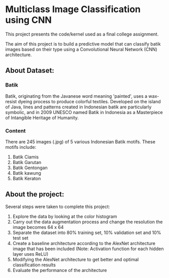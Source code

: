 # Multiclass Image Classification using CNN

This project presents the code/kernel used as a final college assignment.

The aim of this project is to build a predictive model that can classify batik images based on their type using a Convolutional Neural Network (CNN) architecture.

## About Dataset:
### Batik
Batik, originating from the Javanese word meaning 'painted', uses a wax-resist dyeing process to produce colorful textiles. Developed on the island of Java, lines and patterns created in Indonesian batik are particularly symbolic, and in 2009 UNESCO named Batik in Indonesia as a Masterpiece of Intangible Heritage of Humanity.

### Content
There are 245 images (.jpg) of 5 various Indonesian Batik motifs. These motifs include:
1. Batik Ciamis
2. Batik Garutan
3. Batik Gentongan
4. Batik kawung
5. Batik Keraton

## About the project:
Several steps were taken to complete this project:
1. Explore the data by looking at the color histogram
2. Carry out the data augmentation process and change the resolution the image becomes 64 x 64
3. Separate the dataset into 80% training set, 10% validation set and 10% test set
4. Create a baseline architecture according to the AlexNet architecture image that has been included (Note: Activation function for each hidden layer uses ReLU)
5. Modifying the AlexNet architecture to get better and optimal classification results
6. Evaluate the performance of the architecture

